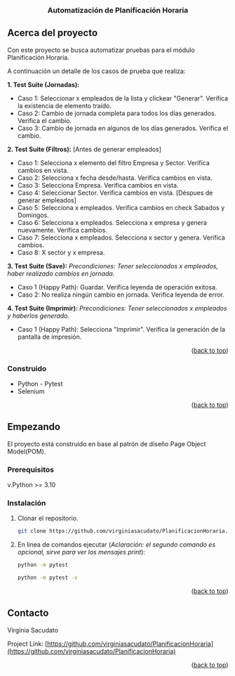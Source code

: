 
<!-- PROJECT LOGO -->
<br />
<div>
  <a href="https://github.com/virginiasacudato/PlanificacionHoraria">
   
  </a>

<h3 align="center">Automatización de Planificación Horaria</h3>






<!-- ABOUT THE PROJECT -->
## Acerca del proyecto

Con este proyecto se busca automatizar pruebas para el módulo Planificación Horaria.

A continuación un detalle de los casos de prueba que realiza:

**1. Test Suite (Jornadas):**
- Caso 1: Seleccionar x empleados de la lista y clickear "Generar". Verifica la existencia de elemento traído.
- Caso 2: Cambio de jornada completa para todos los días generados. Verifica el cambio.
- Caso 3: Cambio de jornada en algunos de los días generados. Verifica el cambio.

**2. Test Suite (Filtros):**
[Antes de generar empleados]
- Caso 1: Selecciona x elemento del filtro Empresa y Sector. Verifica cambios en vista.
- Caso 2: Selecciona x fecha desde/hasta. Verifica cambios en vista.
- Caso 3: Selecciona Empresa. Verifica cambios en vista.
- Caso 4: Seleccionar Sector. Verifica cambios en vista.
[Déspues de generar empleados]
- Caso 5: Selecciona x empleados. Verifica cambios en check Sabados y Domingos.
- Caso 6: Selecciona x empleados. Selecciona x empresa y genera nuevamente. Verifica cambios.
- Caso 7: Selecciona x empleados. Selecciona x sector y genera. Verifica cambios.
- Caso 8: X sector y x empresa.

**3. Test Suite (Save):**
*Precondiciones: Tener seleccionados x empleados, haber realizado cambios en jornada.*
- Caso 1 (Happy Path): Guardar. Verifica leyenda de operación exitosa.
- Caso 2: No realiza ningún cambio en jornada. Verifica leyenda de error.

**4. Test Suite (Imprimir):**
*Precondiciones: Tener seleccionados x empleados y haberlos generado.*
- Caso 1 (Happy Path): Selecciona "Imprimir". Verifica la generación de la pantalla de impresión.

<p align="right">(<a href="#readme-top">back to top</a>)</p>



### Construido

* Python - Pytest
* Selenium


<p align="right">(<a href="#readme-top">back to top</a>)</p>



<!-- GETTING STARTED -->
## Empezando

El proyecto está construido en base al patrón de diseño Page Object Model(POM).

### Prerequisitos

v.Python >= 3.10

### Instalación

1. Clonar el repositorio.
   ```sh
   git clone https://github.com/virginiasacudato/PlanificacionHoraria.git
   ```
3. En linea de comandos ejecutar (*Aclaración: el segundo comando es opcional, sirve para ver los mensajes print*):
   ```sh
   python -m pytest
   ```
   ```sh
   python -m pytest -s
   ```

<p align="right">(<a href="#readme-top">back to top</a>)</p>



<!-- CONTACT -->
## Contacto

Virginia Sacudato

Project Link: [https://github.com/virginiasacudato/PlanificacionHoraria](https://github.com/virginiasacudato/PlanificacionHoraria)

<p align="right">(<a href="#readme-top">back to top</a>)</p>


 
